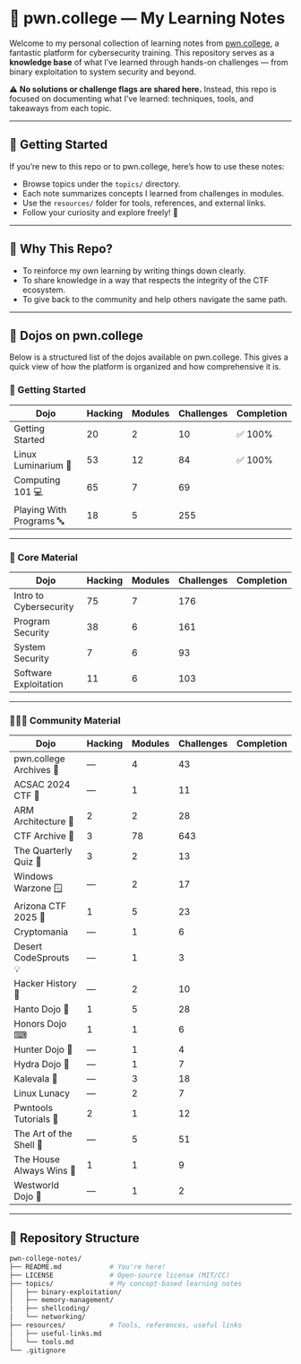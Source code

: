# 🧠 pwn.college — My Learning Notes

Welcome to my personal collection of learning notes from [pwn.college](https://pwn.college/), a fantastic platform for cybersecurity training. This repository serves as a **knowledge base** of what I’ve learned through hands-on challenges — from binary exploitation to system security and beyond.

⚠️ **No solutions or challenge flags are shared here.** Instead, this repo is focused on documenting what I’ve learned: techniques, tools, and takeaways from each topic.

---

## 🚀 Getting Started

If you’re new to this repo or to pwn.college, here’s how to use these notes:

- Browse topics under the `topics/` directory.
- Each note summarizes concepts I learned from challenges in modules.
- Use the `resources/` folder for tools, references, and external links.
- Follow your curiosity and explore freely! 🧭

---

## 🎯 Why This Repo?

- To reinforce my own learning by writing things down clearly.
- To share knowledge in a way that respects the integrity of the CTF ecosystem.
- To give back to the community and help others navigate the same path.

---

## 🧩 Dojos on pwn.college

Below is a structured list of the dojos available on pwn.college. This gives a quick view of how the platform is organized and how comprehensive it is.

### 🔰 Getting Started
| Dojo | Hacking | Modules | Challenges | Completion |
|------|---------|---------|------------|------------|
| Getting Started | 20 | 2 | 10 | ✅ 100% |
| Linux Luminarium 🐧 | 53 | 12 | 84 | ✅ 100% |
| Computing 101 💻 | 65 | 7 | 69 |  |
| Playing With Programs 🔤 | 18 | 5 | 255 |  |

---

### 🧠 Core Material
| Dojo | Hacking | Modules | Challenges | Completion |
|------|---------|---------|------------|------------|
| Intro to Cybersecurity | 75 | 7 | 176 |  |
| Program Security | 38 | 6 | 161 |  |
| System Security | 7 | 6 | 93 |  |
| Software Exploitation | 11 | 6 | 103 |  |

---

### 🧑‍🤝‍🧑 Community Material
| Dojo | Hacking | Modules | Challenges | Completion |
|------|---------|---------|------------|------------|
| pwn.college Archives 📘 | — | 4 | 43 |  |
| ACSAC 2024 CTF 🌴 | — | 1 | 11 |  |
| ARM Architecture 🦾 | 2 | 2 | 28 |  |
| CTF Archive 🏁 | 3 | 78 | 643 |  |
| The Quarterly Quiz 📝 | 3 | 2 | 13 |  |
| Windows Warzone 🪟 | — | 2 | 17 |  |
| Arizona CTF 2025 🔱 | 1 | 5 | 23 |  |
| Cryptomania | — | 1 | 6 |  |
| Desert CodeSprouts 💡 | — | 1 | 3 |  |
| Hacker History 🧙 | — | 2 | 10 |  |
| Hanto Dojo 🐍 | 1 | 5 | 28 |  |
| Honors Dojo ⌨ | 1 | 1 | 6 |  |
| Hunter Dojo 🗿 | — | 1 | 4 |  |
| Hydra Dojo 🐉 | — | 1 | 7 |  |
| Kalevala 🐻 | — | 3 | 18 |  |
| Linux Lunacy | — | 2 | 7 |  |
| Pwntools Tutorials 🏴 | 2 | 1 | 12 |  |
| The Art of the Shell 🐚 | — | 5 | 51 |  |
| The House Always Wins 🎲 | 1 | 1 | 9 |  |
| Westworld Dojo 🤖 | — | 1 | 2 |  |

---

## 📂 Repository Structure

```bash
pwn-college-notes/
├── README.md            # You're here!
├── LICENSE              # Open-source license (MIT/CC)
├── topics/              # My concept-based learning notes
│   ├── binary-exploitation/
│   ├── memory-management/
│   ├── shellcoding/
│   └── networking/
├── resources/           # Tools, references, useful links
│   ├── useful-links.md
│   └── tools.md
└── .gitignore
